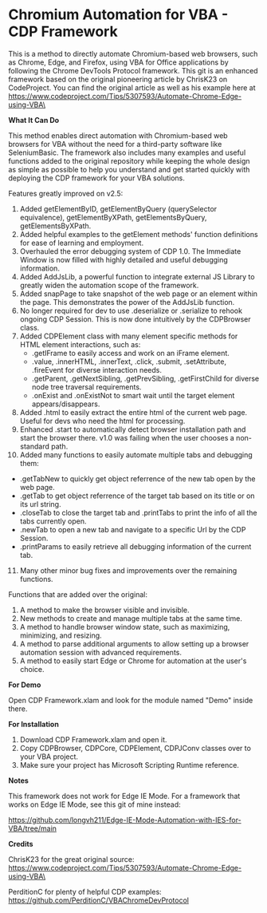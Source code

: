 # Chromium Automation for VBA - CDP Framework
This is a method to directly automate Chromium-based web browsers, such as Chrome, Edge, and Firefox, using VBA for Office applications by following the Chrome DevTools Protocol framework. This git is an enhanced framework based on the original pioneering article by ChrisK23 on CodeProject. You can find the original article as well as his example here at https://www.codeproject.com/Tips/5307593/Automate-Chrome-Edge-using-VBA\

**What It Can Do**

This method enables direct automation with Chromium-based web browsers for VBA without the need for a third-party software like SeleniumBasic. The framework also includes many examples and useful functions added to the original repository while keeping the whole design as simple as possible to help you understand and get started quickly with deploying the CDP framework for your VBA solutions.

Features greatly improved on v2.5:
1. Added getElementByID, getElementByQuery (querySelector equivalence), getElementByXPath, getElementsByQuery, getElementsByXPath.
2. Added helpful examples to the getElement methods' function definitions for ease of learning and employment.
3. Overhauled the error debugging system of CDP 1.0. The Immediate Window is now filled with highly detailed and useful debugging information.
4. Added AddJsLib, a powerful function to integrate external JS Library to greatly widen the automation scope of the framework.
5. Added snapPage to take snapshot of the web page or an element within the page. This demonstrates the power of the AddJsLib function.
6. No longer required for dev to use .deserialize or .serialize to rehook ongoing CDP Session. This is now done intuitively by the CDPBrowser class.
7. Added CDPElement class with many element specific methods for HTML element interactions, such as:
   - .getIFrame to easily access and work on an iFrame element.
   - .value, .innerHTML, .innerText, .click, .submit, .setAttribute, .fireEvent for diverse interaction needs.
   - .getParent, .getNextSibling, .getPrevSibling, .getFirstChild for diverse node tree traversal requirements.
   - .onExist and .onExistNot to smart wait until the target element appears/disappears.
8. Added .html to easily extract the entire html of the current web page. Useful for devs who need the html for processing.
9. Enhanced .start to automatically detect browser installation path and start the browser there. v1.0 was failing when the user chooses a non-standard path.
10. Added many functions to easily automate multiple tabs and debugging them:
   - .getTabNew to quickly get object referrence of the new tab open by the web page.
   - .getTab to get object referrence of the target tab based on its title or on its url string.
   - .closeTab to close the target tab and .printTabs to print the info of all the tabs currently open.
   - .newTab to open a new tab and navigate to a specific Url by the CDP Session.
   - .printParams to easily retrieve all debugging information of the current tab.
11. Many other minor bug fixes and improvements over the remaining functions.

Functions that are added over the original:
1. A method to make the browser visible and invisible.
2. New methods to create and manage multiple tabs at the same time.
3. A method to handle browser window state, such as maximizing, minimizing, and resizing.
4. A method to parse additional arguments to allow setting up a browser automation session with advanced requirements.
5. A method to easily start Edge or Chrome for automation at the user's choice.
  
**For Demo**

Open CDP Framework.xlam and look for the module named "Demo" inside there.

**For Installation**

1. Download CDP Framework.xlam and open it.
2. Copy CDPBrowser, CDPCore, CDPElement, CDPJConv classes over to your VBA project.
3. Make sure your project has Microsoft Scripting Runtime reference.

**Notes**

This framework does not work for Edge IE Mode. For a framework that works on Edge IE Mode, see this git of mine instead:

https://github.com/longvh211/Edge-IE-Mode-Automation-with-IES-for-VBA/tree/main

**Credits**

ChrisK23 for the great original source: https://www.codeproject.com/Tips/5307593/Automate-Chrome-Edge-using-VBA\

PerditionC for plenty of helpful CDP examples: https://github.com/PerditionC/VBAChromeDevProtocol

